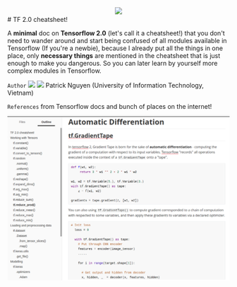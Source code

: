<center><img src='https://miro.medium.com/max/4928/1*-QTg-_71YF0SVshMEaKZ_g.png'> </center>
# TF 2.0 cheatsheet!

A **minimal** doc on **Tensorflow 2.0**  (let's call it a cheatsheet!) that you don't need to wander around and  start being confused of all modules available in Tensorflow (If you're a  newbie), because I already put all the things in one place, only **necessary things**  are mentioned in the cheatsheet that is just enough to make you  dangerous. So you can later learn by yourself more complex modules in  Tensorflow.

`Author` <a href='https://github.com/patrickphatnguyen'><img src='https://github.githubassets.com/images/modules/logos_page/GitHub-Mark.png' width=40></a> <a href='https://www.linkedin.com/in/tphat/'><img src='https://cdn1.iconfinder.com/data/icons/logotypes/32/square-linkedin-512.png' width=40></a> Patrick Nguyen (University of Information Technology, Vietnam) 

`References` from Tensorflow docs and bunch of places on the internet!

<center><img src='img/demo.png'></center> 